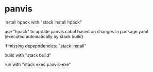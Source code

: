 # panvis

install hpack with "stack install hpack"

use "hpack" to update panvis.cabal based on changes in package.yaml (executed automatically by stack build)

if missing depepndencies: "stack install"

build with "stack build"

run with "stack exec panvis-exe"